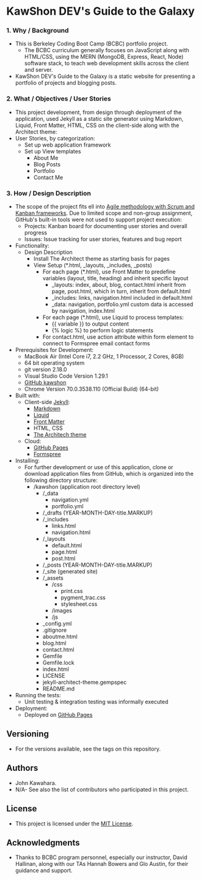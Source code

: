 # KawShon DEV's Guide to the Galaxy
### 1. Why / Background
  * This is Berkeley Coding Boot Camp (BCBC) portfolio project.
    * The BCBC curriculum generally focuses on JavaScript along with HTML/CSS, using the MERN (MongoDB, Express, React, Node) software stack, to teach web development skills across the client and server. 
  * KawShon DEV's Guide to the Galaxy is a static website for presenting a portfolio of projects and blogging posts.
 ### 2. What / Objectives / User Stories
  * This project development, from design through deployment of the application, used Jekyll as a static site generator using Markdown, Liquid, Front Matter, HTML, CSS on the client-side along with the Architect theme:
  * User Stories, by categorization:
    * Set up web application framework
    * Set up View templates
      * About Me
      * Blog Posts
      * Portfolio
      * Contact Me
 ### 3. How / Design Description
  * The scope of the project fits ell into [Agile methodology with Scrum and Kanban frameworks](https://en.wikipedia.org/wiki/Agile_software_development). Due to limited scope and non-group assignment, GitHub's built-in tools were not used to support project execution:
    * Projects: Kanban board for documenting user stories and overall progress
    * Issues: Issue tracking for user stories, features and bug report
  * Functionality:
    * Design Description
      * Install The Architect theme as starting basis for pages
      * View Setup (*.html, _layouts, _includes, _posts)
        * For each page (*.html), use Front Matter to predefine variables (layout, title, heading) and inherit specific layout
          * _layouts: index, about, blog, contact.html inherit from page, post.html, which in turn, inherit from default.html
          * _includes: links, navigation.html included in default.html 
          * _data: navigation, portfolio.yml custom data is accessed by navigation, index.html  
        * For each page (*.html), use Liquid to process templates:
          * {{ variable }} to output content
          * {% logic %} to perform logic statements
        * For contact.html, use action attribute within form element to connect to Formspree email contact forms
  * Prerequisites for Development:
    * MacBook Air (Intel Core i7, 2.2 GHz, 1 Processor, 2 Cores, 8GB)
    * 64 bit operating system 
    * git version 2.18.0
    * Visual Studio Code Version 1.29.1
    * [GitHub kawshon](https://github.com/jkawahara/kawshon)
    * Chrome Version 70.0.3538.110 (Official Build) (64-bit)
  * Built with:
    * Client-side [Jekyll](https://jekyllrb.com/):
      * [Markdown](https://daringfireball.net/projects/markdown/)
      * [Liquid](https://shopify.github.io/liquid/)
      * [Front Matter](https://jekyllrb.com/docs/front-matter/)
      * HTML, CSS
      * [The Architech theme](https://github.com/pages-themes/architect)
    * Cloud:
      * [GitHub Pages](https://pages.github.com/)
      * [Formspree](https://formspree.io/)
  * Installing:
    * For further development or use of this application, clone or download application files from GitHub, which is organized into the following directory structure:
      * /kawshon (application root directory level)
        * /_data
          * navigation.yml
          * portfolio.yml
        * /_drafts (YEAR-MONTH-DAY-title.MARKUP)
        * /_includes
          * links.html
          * navigation.html
        * /_layouts
          * default.html
          * page.html
          * post.html
        * /_posts (YEAR-MONTH-DAY-title.MARKUP)
        * /_site (generated site)
        * /_assets
          * /css
            * print.css
            * pygment_trac.css
            * stylesheet.css
          * /images
          * /js
        * _config.yml
        * .gitignore
        * aboutme.html
        * blog.html
        * contact.html
        * Gemfile
        * Gemfile.lock
        * index.html
        * LICENSE
        * jekyll-architect-theme.gempspec
        * README.md
  * Running the tests:
    * Unit testing & integration testing was informally executed
  * Deployment:
    * Deployed on [GitHub Pages](https://jkawahara.github.io/kawshon/)
 ## Versioning
  * For the versions available, see the tags on this repository.
 ## Authors
  * John Kawahara.
  * N/A- See also the list of contributors who participated in this project.
 ## License
  * This project is licensed under the [MIT License](LICENSE).
 ## Acknowledgments
  * Thanks to BCBC program personnel, especially our instructor, David Hallinan, along with our TAs Hannah Bowers and Glo Austin, for their guidance and support.
